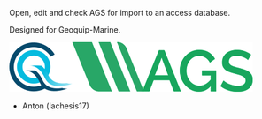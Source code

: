 Open, edit and check AGS for import to an access database.

Designed for Geoquip-Marine.


![GM Logo](images/geobig.png)![AGS Logo](images/AGSb2.png)
- Anton (lachesis17)
